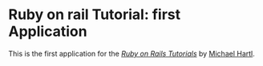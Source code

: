 # Ruby on rail Tutorial: first Application

This is the first application for the [*Ruby on Rails Tutorials*](http://railstutorial.org) by [Michael Hartl](http://michaelhartl.com/).
